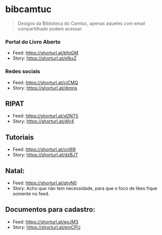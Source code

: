 # bibcamtuc
> Designs da Biblioteca do Camtuc, apenas aqueles com email compartilhado podem acessar.
### Portal do Livro Aberto
* Feed: https://shorturl.at/bfpGM
* Story: https://shorturl.at/efkxZ
### Redes sociais
* Feed: https://shorturl.at/ciCMQ
* Story: https://shorturl.at/dimns
## RIPAT
* Feed: https://shorturl.at/xDNT5
* Story: https://shorturl.at/djlr4
## Tutoriais
* Feed: https://shorturl.at/cnI69
* Story: https://shorturl.at/dzBJT
## Natal:
* Feed: https://shorturl.at/qtyN0
* Story: Acho que não tem necessidade, para que o foco de likes fique somente no feed.
## Documentos para cadastro:
* Feed: https://shorturl.at/eoJM3
* Story: https://shorturl.at/emCPU
